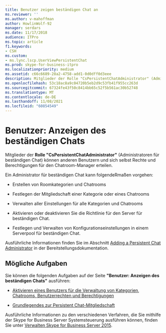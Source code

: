 ```yaml
---
title: Benutzer zeigen beständigen Chat an
ms.reviewer: ''
ms.author: v-mahoffman
author: HowlinWolf-92
manager: serdars
ms.date: 11/17/2018
audience: ITPro
ms.topic: article
f1.keywords:
- CSH
ms.custom:
- ms.lync.lscp.UserViewPersistentChat
ms.prod: skype-for-business-itpro
ms.localizationpriority: medium
ms.assetid: c66c6689-28a2-4758-add1-0d0dff0d3eee
description: Mitglieder der Rolle "CsPersistentChatAdministrator" (Administratoren für beständigen Chat) können anderen Benutzern und sich selbst Rechte und Berechtigungen für den Chatroom-Manager erteilen.
ms.openlocfilehash: 53c18ac8a9c04720b5eb2d9c53fb41f955cc263d
ms.sourcegitcommit: 67324fe43f50c8414bb65c52f5b561ac30b52748
ms.translationtype: MT
ms.contentlocale: de-DE
ms.lasthandoff: 11/08/2021
ms.locfileid: "60854549"
---
```

# <a name="users-view-persistent-chat"></a>Benutzer: Anzeigen des beständigen Chats

Mitglieder der **Rolle "CsPersistentChatAdministrator"** (Administratoren für beständigen Chat) können anderen Benutzern und sich selbst Rechte und Berechtigungen für den Chatroom-Manager erteilen.

Ein Administrator für beständigen Chat kann folgendeRmaßen vorgehen:

- Erstellen von Roomkategorien und Chatrooms

- Festlegen der Mitgliedschaft einer Kategorie oder eines Chatrooms

- Verwalten aller Einstellungen für alle Kategorien und Chatrooms

- Aktivieren oder deaktivieren Sie die Richtlinie für den Server für beständigen Chat.

- Festlegen und Verwalten von Konfigurationseinstellungen in einem Serverpool für beständigen Chat.

Ausführliche Informationen finden Sie im Abschnitt [Adding a Persistent Chat Administrator](/previous-versions/office/lync-server-2013/lync-server-2013-adding-a-persistent-chat-administrator) in der Bereitstellungsdokumentation.

## <a name="tasks-that-you-can-perform"></a>Mögliche Aufgaben

Sie können die folgenden Aufgaben auf der Seite **"Benutzer: Anzeigen des beständigen Chats"** ausführen:

- [Aktivieren eines Benutzers für die Verwaltung von Kategorien, Chatrooms, Benutzerrechten und Berechtigungen](/previous-versions/office/lync-server-2013/lync-server-2013-enabling-a-user-to-manage-categories-chat-rooms-and-user-rights-and-permissions)

- [Grundlegendes zur Persistent Chat-Mitgliedschaft](/previous-versions/office/lync-server-2013/understanding-persistent-chat-membership)

Ausführliche Informationen zu den verschiedenen Verfahren, die Sie mithilfe der Skype for Business Server Systemsteuerung ausführen können, finden Sie unter [Verwalten Skype for Business Server 2015](../../manage/manage.md).